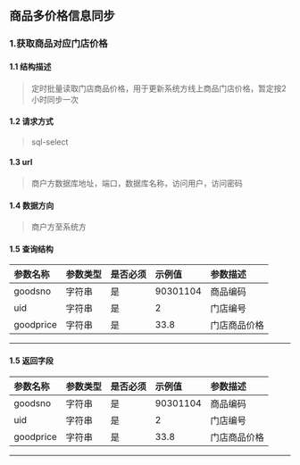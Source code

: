 ## 商品多价格信息同步
### 1.获取商品对应门店价格
#### 1.1 结构描述
> 定时批量读取门店商品价格，用于更新系统方线上商品门店价格，暂定按2小时同步一次
#### 1.2 请求方式
> sql-select
#### 1.3 url
> 商户方数据库地址，端口，数据库名称，访问用户，访问密码
#### 1.4 数据方向
> 商户方至系统方
#### 1.5 查询结构
| 参数名称 | 参数类型 | 是否必须 | 示例值 | 参数描述  |
| :---         |     :---      |     :--- | :--- | :--- |
| goodsno   | 字符串     | 是    | 90301104    | 商品编码 |
| uid   | 字符串    | 是    | 2    | 门店编号 |
| goodprice   | 字符串    | 是    | 33.8    | 门店商品价格 |
--------------------- 
#### 1.5 返回字段
| 参数名称 | 参数类型 | 是否必须 | 示例值 | 参数描述  |
| :---         |     :---      |     :--- | :--- | :--- |
| goodsno   | 字符串     | 是    | 90301104    | 商品编码 |
| uid   | 字符串    | 是    | 2    | 门店编号 |
| goodprice   | 字符串    | 是    | 33.8    | 门店商品价格 |
--------------------- 
